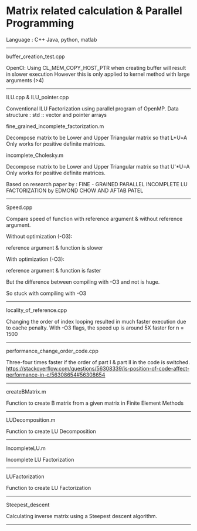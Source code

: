 # Matrix related calculation & Parallel Programming

Language : C++ Java, python, matlab

_____________________________________________________________________
buffer_creation_test.cpp

OpenCl:
Using CL_MEM_COPY_HOST_PTR when creating buffer will result in slower execution
However this is only applied to kernel method with large arguments (>4)
_____________________________________________________________________
ILU.cpp & ILU_pointer.cpp

Conventional ILU Factorization using parallel program of OpenMP.
Data structure : std :: vector and pointer arrays

fine_grained_incomplete_factorization.m

Decompose matrix to be Lower and Upper Triangular matrix so that L*U=A
Only works for positive definite matrices.

incomplete_Cholesky.m

Decompose matrix to be Lower and Upper Triangular matrix so that U'*U=A
Only works for positive definite matrices.

Based on research paper by :
FINE - GRAINED PARALLEL INCOMPLETE LU FACTORIZATION 
by EDMOND CHOW AND AFTAB PATEL
____________________________________________________________________
Speed.cpp

Compare speed of function with reference argument & without reference argument.

Without optimization (-O3):

  reference argument & function is slower
  
With optimization (-O3):

  reference argument & function is faster

But the difference between compiling with -O3 and not is huge.

So stuck with compiling with -O3
____________________________________________________________________
locality_of_reference.cpp

Changing the order of index looping resulted in much faster execution due to cache penalty.
With -O3 flags, the speed up is around 5X faster for n = 1500
_______________________________________________________

performance_change_order_code.cpp

Three-four times faster if the order of part I & part II in the code is switched.
https://stackoverflow.com/questions/56308339/is-position-of-code-affect-performance-in-c/56308654#56308654

_____________________________________________________
createBMatrix.m

Function to create B matrix from a given matrix in Finite Element Methods

__________________________________
LUDecomposition.m

Function to create LU Decomposition
____________________________________
IncompleteLU.m

Incomplete LU Factorization

_______________________________________
LUFactorization

Function to create LU Factorization
__________________________________________________

Steepest_descent

Calculating inverse matrix using a Steepest descent algorithm.
____________________________________________________
